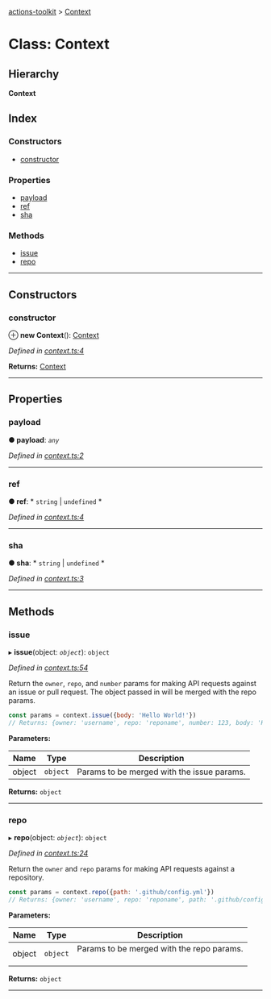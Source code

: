 [actions-toolkit](../README.md) > [Context](../classes/context.md)

# Class: Context

## Hierarchy

**Context**

## Index

### Constructors

* [constructor](context.md#constructor)

### Properties

* [payload](context.md#payload)
* [ref](context.md#ref)
* [sha](context.md#sha)

### Methods

* [issue](context.md#issue)
* [repo](context.md#repo)

---

## Constructors

<a id="constructor"></a>

###  constructor

⊕ **new Context**(): [Context](context.md)

*Defined in [context.ts:4](https://github.com/JasonEtco/actions-toolkit/blob/d6f052c/src/context.ts#L4)*

**Returns:** [Context](context.md)

___

## Properties

<a id="payload"></a>

###  payload

**● payload**: *`any`*

*Defined in [context.ts:2](https://github.com/JasonEtco/actions-toolkit/blob/d6f052c/src/context.ts#L2)*

___
<a id="ref"></a>

###  ref

**● ref**: * `string` &#124; `undefined`
*

*Defined in [context.ts:4](https://github.com/JasonEtco/actions-toolkit/blob/d6f052c/src/context.ts#L4)*

___
<a id="sha"></a>

###  sha

**● sha**: * `string` &#124; `undefined`
*

*Defined in [context.ts:3](https://github.com/JasonEtco/actions-toolkit/blob/d6f052c/src/context.ts#L3)*

___

## Methods

<a id="issue"></a>

###  issue

▸ **issue**(object: *`object`*): `object`

*Defined in [context.ts:54](https://github.com/JasonEtco/actions-toolkit/blob/d6f052c/src/context.ts#L54)*

Return the `owner`, `repo`, and `number` params for making API requests against an issue or pull request. The object passed in will be merged with the repo params.

```js
const params = context.issue({body: 'Hello World!'})
// Returns: {owner: 'username', repo: 'reponame', number: 123, body: 'Hello World!'}
```

**Parameters:**

| Name | Type | Description |
| ------ | ------ | ------ |
| object | `object` |  Params to be merged with the issue params. |

**Returns:** `object`

___
<a id="repo"></a>

###  repo

▸ **repo**(object: *`object`*): `object`

*Defined in [context.ts:24](https://github.com/JasonEtco/actions-toolkit/blob/d6f052c/src/context.ts#L24)*

Return the `owner` and `repo` params for making API requests against a repository.

```js
const params = context.repo({path: '.github/config.yml'})
// Returns: {owner: 'username', repo: 'reponame', path: '.github/config.yml'}
```

**Parameters:**

| Name | Type | Description |
| ------ | ------ | ------ |
| object | `object` |  Params to be merged with the repo params.<br><br> |

**Returns:** `object`

___


